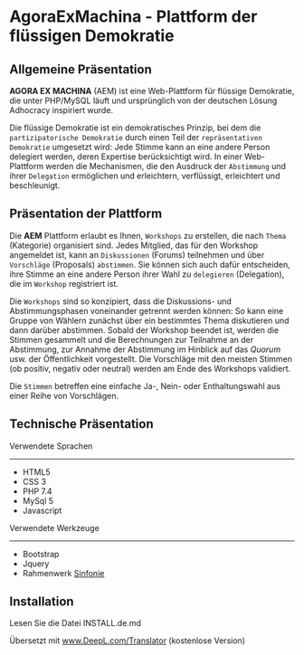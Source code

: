 AgoraExMachina - Plattform der flüssigen Demokratie
===

Allgemeine Präsentation
------------------------
**AGORA EX MACHINA** (AEM) ist eine Web-Plattform für flüssige Demokratie, die unter PHP/MySQL läuft und ursprünglich von der deutschen Lösung Adhocracy inspiriert wurde.

Die flüssige Demokratie ist ein demokratisches Prinzip, bei dem die `partizipatorische Demokratie` durch einen Teil der `repräsentativen Demokratie` umgesetzt wird: Jede Stimme kann an eine andere Person delegiert werden, deren Expertise berücksichtigt wird. In einer Web-Plattform werden die Mechanismen, die den Ausdruck der `Abstimmung` und ihrer `Delegation` ermöglichen und erleichtern, verflüssigt, erleichtert und beschleunigt.

Präsentation der Plattform
-----------------------------
Die **AEM** Plattform erlaubt es Ihnen, `Workshops` zu erstellen, die nach `Thema` (Kategorie) organisiert sind. Jedes Mitglied, das für den Workshop angemeldet ist, kann an `Diskussionen` (Forums) teilnehmen und über `Vorschläge` (Proposals) `abstimmen`. Sie können sich auch dafür entscheiden, ihre Stimme an eine andere Person ihrer Wahl zu `delegieren` (Delegation), die im `Workshop` registriert ist. 

Die `Workshops` sind so konzipiert, dass die Diskussions- und Abstimmungsphasen voneinander getrennt werden können: So kann eine Gruppe von Wählern zunächst über ein bestimmtes Thema diskutieren und dann darüber abstimmen. Sobald der Workshop beendet ist, werden die Stimmen gesammelt und die Berechnungen zur Teilnahme an der Abstimmung, zur Annahme der Abstimmung im Hinblick auf das *Quorum* usw. der Öffentlichkeit vorgestellt. Die Vorschläge mit den meisten Stimmen (ob positiv, negativ oder neutral) werden am Ende des Workshops validiert.

Die `Stimmen` betreffen eine einfache Ja-, Nein- oder Enthaltungswahl aus einer Reihe von Vorschlägen.

Technische Präsentation
---------------------------

Verwendete Sprachen
*********************
* HTML5
* CSS 3
* PHP 7.4
* MySql 5
* Javascript


Verwendete Werkzeuge
*********************
* Bootstrap
* Jquery
* Rahmenwerk [Sinfonie](https://symfony.com/ "Link zur Sinfonie")
 

Installation
-----------------
Lesen Sie die Datei INSTALL.de.md

Übersetzt mit www.DeepL.com/Translator (kostenlose Version)